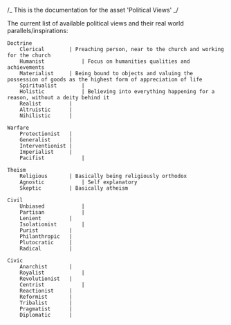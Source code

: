 /_ This is the documentation for the asset 'Political Views' _/

The current list of available political views and their real world parallels/inspirations:

    Doctrine
    	Clerical 		| Preaching person, near to the church and working for the church
    	Humanist			| Focus on humanities qualities and achievements
    	Materialist		| Being bound to objects and valuing the possession of goods as the highest form of appreciation of life
    	Spiritualist		|
    	Holistic			| Believing into everything happening for a reason, without a deity behind it
    	Realist			|
    	Altruistic		|
    	Nihilistic		|

    Warfare
    	Protectionist	|
    	Generalist		|
    	Interventionist	|
    	Imperialist		|
    	Pacifist			|

    Theism
    	Religious		| Basically being religiously orthodox
    	Agnostic			| Self explanatory
    	Skeptic			| Basically atheism

    Civil
    	Unbiased			|
    	Partisan			|
    	Lenient			|
    	Isolationist		|
    	Purist			|
    	Philanthropic	|
    	Plutocratic		|
    	Radical			|

    Civic
    	Anarchist		|
    	Royalist			|
    	Revolutionist	|
    	Centrist			|
    	Reactionist		|
    	Reformist		|
    	Tribalist		|
    	Pragmatist		|
    	Diplomatic		|
